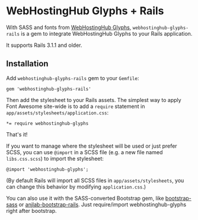 # WebHostingHub Glyphs + Rails

With SASS and fonts from [WebHostingHub Glyphs](http://www.webhostinghub.com/glyphs/), `webhostinghub-glyphs-rails` is a gem to integrate WebHostingHub Glyphs to your Rails application.

It supports Rails 3.1.1 and older.

## Installation

Add `webhostinghub-glyphs-rails` gem to your `Gemfile`:

    gem 'webhostinghub-glyphs-rails'

Then add the stylesheet to your Rails assets. The simplest way to apply Font Awesome site-wide is to add a `require` statement in `app/assets/stylesheets/application.css`:

    *= require webhostinghub-glyphs

That's it!

If you want to manage where the stylesheet will be used or just prefer SCSS, you can use `@import` in a SCSS file (e.g. a new file named `libs.css.scss`) to import the stylesheet:

    @import 'webhostinghub-glyphs';

(By default Rails will import all SCSS files in `app/assets/stylesheets`, you can change this behavior by modifying `application.css`.)

You can also use it with the SASS-converted Bootstrap gem, like [bootstrap-sass](https://github.com/thomas-mcdonald/bootstrap-sass) or [anjlab-bootstrap-rails](https://github.com/anjlab/bootstrap-rails). Just require/import webhostinghub-glyphs right after bootstrap.
